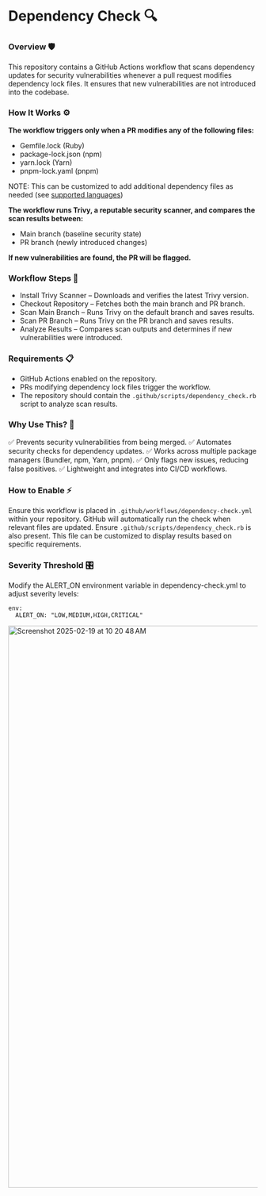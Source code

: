 # Dependency Check 🔍

### Overview 🛡️
This repository contains a GitHub Actions workflow that scans dependency updates for security vulnerabilities whenever a pull request modifies dependency lock files. It ensures that new vulnerabilities are not introduced into the codebase.

### How It Works ⚙️
**The workflow triggers only when a PR modifies any of the following files:**
- Gemfile.lock (Ruby)
- package-lock.json (npm)
- yarn.lock (Yarn)
- pnpm-lock.yaml (pnpm)

NOTE: This can be customized to add additional dependency files as needed (see [supported languages](https://trivy.dev/v0.47/docs/coverage/language/#:~:text=Licenses-,Supported%20languages,-The%20files%20analyzed))

**The workflow runs Trivy, a reputable security scanner, and compares the scan results between:**
- Main branch (baseline security state)
- PR branch (newly introduced changes)

**If new vulnerabilities are found, the PR will be flagged.**

### Workflow Steps 🔄

- Install Trivy Scanner – Downloads and verifies the latest Trivy version.
- Checkout Repository – Fetches both the main branch and PR branch.
- Scan Main Branch – Runs Trivy on the default branch and saves results.
- Scan PR Branch – Runs Trivy on the PR branch and saves results.
- Analyze Results – Compares scan outputs and determines if new vulnerabilities were introduced.

### Requirements 📋
- GitHub Actions enabled on the repository.
- PRs modifying dependency lock files trigger the workflow.
- The repository should contain the `.github/scripts/dependency_check.rb` script to analyze scan results.

### Why Use This? 🚀
✅ Prevents security vulnerabilities from being merged.
✅ Automates security checks for dependency updates.
✅ Works across multiple package managers (Bundler, npm, Yarn, pnpm).
✅ Only flags new issues, reducing false positives.
✅ Lightweight and integrates into CI/CD workflows.

### How to Enable ⚡
Ensure this workflow is placed in `.github/workflows/dependency-check.yml` within your repository. GitHub will automatically run the check when relevant files are updated. Ensure `.github/scripts/dependency_check.rb` is also present. This file can be customized to display results based on specific requirements.

### Severity Threshold 🎛️
Modify the ALERT_ON environment variable in dependency-check.yml to adjust severity levels:
```
env:
  ALERT_ON: "LOW,MEDIUM,HIGH,CRITICAL"
```

<img width="1134" alt="Screenshot 2025-02-19 at 10 20 48 AM" src="https://github.com/user-attachments/assets/27f039cb-c66d-46d8-a658-6654d515f83d" />

